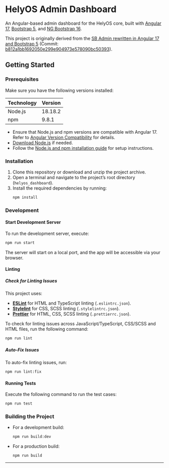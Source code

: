 # HelyOS Admin Dashboard

An Angular-based admin dashboard for the HelyOS core, built with [Angular 17](https://v17.angular.io/docs/), [Bootstrap 5](https://getbootstrap.com/docs/5.0/), and [NG Bootstrap 16](https://ng-bootstrap.github.io/releases/16.x/#/home).

This project is originally derived from the [SB Admin rewritten in Angular 17 and Bootstrap 5](https://github.com/start-angular/SB-Admin-BS4-Angular-8) (Commit: [b812a1bb1692050e299e904973e578090bc50393](https://github.com/start-angular/SB-Admin-BS4-Angular-8/tree/b812a1bb1692050e299e904973e578090bc50393)).

## Getting Started

### Prerequisites

Make sure you have the following versions installed:

| Technology | Version |
| ---------- | ------- |
| Node.js    | 18.18.2 |
| npm        | 9.8.1   |

- Ensure that Node.js and npm versions are compatible with Angular 17. Refer to [Angular Version Compatibility](https://angular.dev/reference/versions) for details.
- [Download Node.js](https://nodejs.org/download/release/) if needed.
- Follow the [Node.js and npm installation guide](https://docs.npmjs.com/downloading-and-installing-node-js-and-npm) for setup instructions.

### Installation

1. Clone this repository or download and unzip the project archive.
2. Open a terminal and navigate to the project’s root directory (`helyos_dashboard`).
3. Install the required dependencies by running:
   ```bash
   npm install
   ```

### Development

#### Start Development Server

To run the development server, execute:

```bash
npm run start
```

The server will start on a local port, and the app will be accessible via your browser.

#### Linting

##### Check for Linting Issues

This project uses:

- **[ESLint](https://eslint.org/)** for HTML and TypeScript linting (`.eslintrc.json`).
- **[Stylelint](https://stylelint.io/)** for CSS, SCSS linting (`.stylelintrc.json`).
- **[Prettier](https://prettier.io/)** for HTML, CSS, SCSS linting (`.prettierrc.json`).

To check for linting issues across JavaScript/TypeScript, CSS/SCSS and HTML files, run the following command:

```bash
npm run lint
```

##### Auto-Fix Issues

To auto-fix linting issues, run:

```bash
npm run lint:fix
```

#### Running Tests

Execute the following command to run the test cases:

```bash
npm run test
```

### Building the Project

- For a development build:
  ```bash
  npm run build:dev
  ```
- For a production build:
  ```bash
  npm run build
  ```

---
